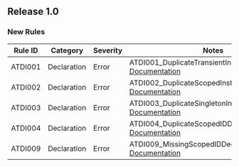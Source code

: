 ﻿## Release 1.0

### New Rules

Rule ID | Category | Severity | Notes
--------|----------|----------|-------
ATDI001  | Declaration  | Error    | ATDI001_DuplicateTransientInstallsAnalyzer, [Documentation](https://google.com)
ATDI002  | Declaration  | Error    | ATDI002_DuplicateScopedInstallsAnalyzer, [Documentation](https://google.com)
ATDI003  | Declaration  | Error    | ATDI003_DuplicateSingletonInstallsAnalyzer, [Documentation](https://google.com)
ATDI004  | Declaration  | Error    | ATDI004_DuplicateScopedIDDeclarationAnalyzer, [Documentation](https://google.com)
ATDI009  | Declaration  | Error    | ATDI009_MissingScopedIDDeclarationAnalyzer, [Documentation](https://google.com)  